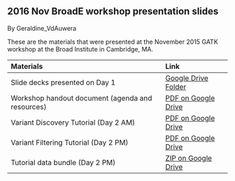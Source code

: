 ## 2016 Nov BroadE workshop presentation slides

By Geraldine_VdAuwera

<p>These are the materials that were presented at the November 2015 GATK workshop at the Broad Institute in Cambridge, MA.</p>

<table><thead><tr><th align="left"><strong>Materials</strong></th>
  <th align="left"><strong>Link</strong></th>
</tr></thead><tbody><tr><td align="left">Slide decks presented on Day 1</td>
  <td align="left"><a rel="nofollow" href="https://drive.google.com/drive/folders/0BwTg3aXzGxEDZEZnNGlZN2loWXc?usp=sharing">Google Drive Folder</a></td>
</tr><tr><td align="left">Workshop handout document (agenda and resources)</td>
  <td align="left"><a rel="nofollow" href="https://drive.google.com/file/d/0B7akc6CTmxIHTGsxY3RjTlNuNVk/view?usp=sharing">PDF on Google Drive</a></td>
</tr><tr><td align="left">Variant Discovery Tutorial (Day 2 AM)</td>
  <td align="left"><a rel="nofollow" href="https://drive.google.com/file/d/0B7akc6CTmxIHNnNXcFc3QlF5dzA/view?usp=sharing">PDF on Google Drive</a></td>
</tr><tr><td align="left">Variant Filtering Tutorial (Day 2 PM)</td>
  <td align="left"><a rel="nofollow" href="https://drive.google.com/open?id=0BzI1CyccGsZiVGo3Y3JoTzBOVVU">PDF on Google Drive</a></td>
</tr><tr><td align="left">Tutorial data bundle (Day 2 PM)</td>
  <td align="left"><a rel="nofollow" href="https://drive.google.com/file/d/0B7akc6CTmxIHZWk5bHZyMkM3cHM/view?usp=sharing">ZIP on Google Drive</a></td>
</tr></tbody></table>